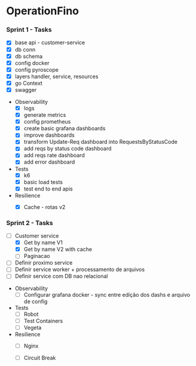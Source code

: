 # OperationFino

### Sprint 1 - Tasks
- [x] base api - customer-service
- [x] db conn
- [x] db schema
- [x] config docker
- [x] config pyroscope
- [x] layers handler, service, resources
- [x] go Context
- [x] swagger
- Observability
    - [x] logs
    - [x] generate metrics
    - [x] config prometheus
    - [x] create basic grafana dashboards
    - [x] improve dashboards
	- [x] transform Update-Req dashboard into RequestsByStatusCode
	- [x] add reqs by status code dashboard
	- [x] add reqs rate dashboard
	- [x] add error dashboard
- Tests
    - [x] k6
	- [x] basic load tests
	- [x] test end to end apis
- Resilience
    - [x] Cache - rotas v2


### Sprint 2 - Tasks
- [ ] Customer service
    - [x] Get by name V1
    - [x] Get by name V2 with cache
    - [ ] Paginacao 
- [ ] Definir proximo service
- [ ] Definir service worker + processamento de arquivos
- [ ] Definir service com DB nao relacional
- Observability
    - [ ] Configurar grafana docker - sync entre edição dos dashs e arquivo de config
- Tests
    - [ ] Robot
    - [ ] Test Containers
    - [ ] Vegeta
- Resilience
	- [ ] Nginx
	- [ ] Circuit Break

